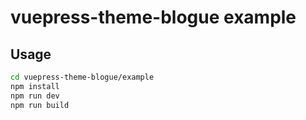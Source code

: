 # vuepress-theme-blogue example

## Usage

```bash
cd vuepress-theme-blogue/example
npm install
npm run dev
npm run build
```